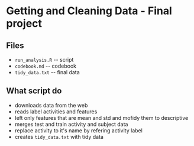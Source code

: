 # Getting and Cleaning Data - Final project

## Files
* `run_analysis.R` -- script
* `codebook.md` -- codebook
* `tidy_data.txt` -- final data

## What script do
* downloads data from the web
* reads label activities and features
* left only features that are mean and std and mofidy them to descriptive
* merges test and train activity and subject data
* replace activity to it's name by refering activity label
* creates `tidy_data.txt` with tidy data
